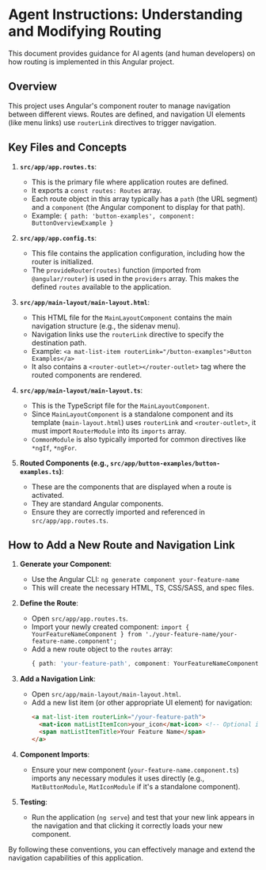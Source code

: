 # Agent Instructions: Understanding and Modifying Routing

This document provides guidance for AI agents (and human developers) on how routing is implemented in this Angular project.

## Overview

This project uses Angular's component router to manage navigation between different views. Routes are defined, and navigation UI elements (like menu links) use `routerLink` directives to trigger navigation.

## Key Files and Concepts

1.  **`src/app/app.routes.ts`**:
    *   This is the primary file where application routes are defined.
    *   It exports a `const routes: Routes` array.
    *   Each route object in this array typically has a `path` (the URL segment) and a `component` (the Angular component to display for that path).
    *   Example: `{ path: 'button-examples', component: ButtonOverviewExample }`

2.  **`src/app/app.config.ts`**:
    *   This file contains the application configuration, including how the router is initialized.
    *   The `provideRouter(routes)` function (imported from `@angular/router`) is used in the `providers` array. This makes the defined `routes` available to the application.

3.  **`src/app/main-layout/main-layout.html`**:
    *   This HTML file for the `MainLayoutComponent` contains the main navigation structure (e.g., the sidenav menu).
    *   Navigation links use the `routerLink` directive to specify the destination path.
    *   Example: `<a mat-list-item routerLink="/button-examples">Button Examples</a>`
    *   It also contains a `<router-outlet></router-outlet>` tag where the routed components are rendered.

4.  **`src/app/main-layout/main-layout.ts`**:
    *   This is the TypeScript file for the `MainLayoutComponent`.
    *   Since `MainLayoutComponent` is a standalone component and its template (`main-layout.html`) uses `routerLink` and `<router-outlet>`, it must import `RouterModule` into its `imports` array.
    *   `CommonModule` is also typically imported for common directives like `*ngIf`, `*ngFor`.

5.  **Routed Components (e.g., `src/app/button-examples/button-examples.ts`)**:
    *   These are the components that are displayed when a route is activated.
    *   They are standard Angular components.
    *   Ensure they are correctly imported and referenced in `src/app/app.routes.ts`.

## How to Add a New Route and Navigation Link

1.  **Generate your Component**:
    *   Use the Angular CLI: `ng generate component your-feature-name`
    *   This will create the necessary HTML, TS, CSS/SASS, and spec files.

2.  **Define the Route**:
    *   Open `src/app/app.routes.ts`.
    *   Import your newly created component: `import { YourFeatureNameComponent } from './your-feature-name/your-feature-name.component';`
    *   Add a new route object to the `routes` array:
        ```typescript
        { path: 'your-feature-path', component: YourFeatureNameComponent }
        ```

3.  **Add a Navigation Link**:
    *   Open `src/app/main-layout/main-layout.html`.
    *   Add a new list item (or other appropriate UI element) for navigation:
        ```html
        <a mat-list-item routerLink="/your-feature-path">
          <mat-icon matListItemIcon>your_icon</mat-icon> <!-- Optional icon -->
          <span matListItemTitle>Your Feature Name</span>
        </a>
        ```

4.  **Component Imports**:
    *   Ensure your new component (`your-feature-name.component.ts`) imports any necessary modules it uses directly (e.g., `MatButtonModule`, `MatIconModule` if it's a standalone component).

5.  **Testing**:
    *   Run the application (`ng serve`) and test that your new link appears in the navigation and that clicking it correctly loads your new component.

By following these conventions, you can effectively manage and extend the navigation capabilities of this application.
